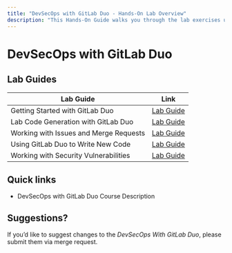 ```yaml
---
title: "DevSecOps with GitLab Duo - Hands-On Lab Overview"
description: "This Hands-On Guide walks you through the lab exercises used in the DevSecOps with GitLab Duo course."
---
```


# DevSecOps with GitLab Duo

## Lab Guides

 Lab Guide | Link 
-----------|------------
 Getting Started with GitLab Duo| [Lab Guide](/handbook/customer-success/professional-services-engineering/education-services/devsecopswithduolab1)
 Lab Code Generation with GitLab Duo| [Lab Guide](/handbook/customer-success/professional-services-engineering/education-services/devsecopswithduolab2)
 Working with Issues and Merge Requests| [Lab Guide](/handbook/customer-success/professional-services-engineering/education-services/devsecopswithduolab3)
 Using GitLab Duo to Write New Code| [Lab Guide](/handbook/customer-success/professional-services-engineering/education-services/devsecopswithduolab4)
 Working with Security Vulnerabilities| [Lab Guide](/handbook/customer-success/professional-services-engineering/education-services/devsecopswithduolab5)


## Quick links

* DevSecOps with GitLab Duo Course Description

## Suggestions?

If you’d like to suggest changes to the *DevSecOps With GitLab Duo*, please submit them via merge request.
